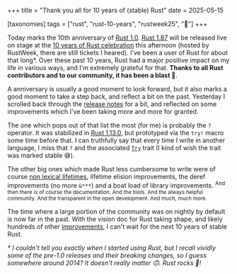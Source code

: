 +++
title = "Thank you all for 10 years of (stable) Rust"
date = 2025-05-15

[taxonomies]
tags = ["rust", "rust-10-years", "rustweek25", "🦀"]
+++

Today marks the 10th anniversary of [Rust 1.0](https://blog.rust-lang.org/2015/05/15/Rust-1.0/). [Rust 1.87](https://internals.rust-lang.org/t/rust-1-87-0-pre-release-testing/22896) will be released live on stage at the [10 years of Rust celebration](https://rustweek.org/celebration/) this afternoon (hosted by RustWeek, there are still tickets I heared). I've been a user of Rust for about that long\*. Over these past 10 years, Rust had a major positive impact on my life in various ways, and I'm extremely grateful for that. **Thanks to all Rust contributors and to our community, it has been a blast 🎉**.

A anniversary is usually a good moment to look forward, but it also marks a good moment to take a step back, and reflect a bit on the past. Yesterday I scrolled back through the [release notes](https://github.com/rust-lang/rust/blob/master/RELEASES.md) for a bit, and reflected on some improvements which I've been taking more and more for granted.

The one which pops out of that list the most (for me) is probably the `?` operator. It was stabilized in [Rust 1.13.0](https://blog.rust-lang.org/2016/11/10/Rust-1.13/), but prototyped via the `try!` macro some time before that. I can truthfully say that every time I write in another language, I miss that `?` and the associated [`Try`](https://doc.rust-lang.org/std/ops/trait.Try.html) trait (I kind of wish the trait was marked stable 😅).

The other big ones which made Rust less cumbersome to write were of course [non lexical lifetimes](https://blog.rust-lang.org/2018/12/06/Rust-1.31-and-rust-2018/#non-lexical-lifetimes), lifetime elision improvements, the deref improvements (no more `&***`) and a boat load of library improvements. <sup>And then there is of course the documentation. And the tools. And the always helpful community. And the transparent in the open development. And much, much more.</sup>

The time where a large portion of the community was on nightly by default is now far in the past. With the vision doc for Rust taking shape, and likely hundreds of other [improvements](https://rust-lang.github.io/rust-project-goals/2025h1/index.html), I can't wait for the next 10 years of stable Rust.

_\* I couldn't tell you exactly when I started using Rust, but I recall vividly some of the pre-1.0 releases and their breaking changes, so I guess somewhere around 2014? It doesn't really matter 🙃. Rust rocks 🦀!_